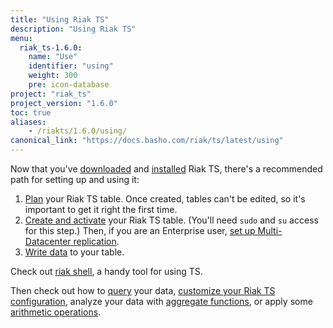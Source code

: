 ```yaml
---
title: "Using Riak TS"
description: "Using Riak TS"
menu:
  riak_ts-1.6.0:
    name: "Use"
    identifier: "using"
    weight: 300
    pre: icon-database
project: "riak_ts"
project_version: "1.6.0"
toc: true
aliases:
    - /riakts/1.6.0/using/
canonical_link: "https://docs.basho.com/riak/ts/latest/using"
---
```



[activating]: /riak/ts/1.6.0/table-management/creating-activating/
[aggregate]: querying/select/aggregate-functions/
[arithmetic]: querying/select/arithmetic-operations/
[configuring]: /riak/ts/1.6.0/configuring/
[download]: /riak/ts/1.6.0/downloads/
[installing]: ../setup/installing/
[mdc]: /riak/ts/1.6.0/configuring/mdc/
[planning]: planning/
[querying]: querying/
[riakshell]: riakshell/
[writing]: writingdata/


Now that you've [downloaded][download] and [installed][installing] Riak TS, there's a recommended path for setting up and using it:

1. [Plan][planning] your Riak TS table. Once created, tables can't be edited, so it's important to get it right the first time.
2. [Create and activate][activating] your Riak TS table. (You'll need `sudo` and `su` access for this step.) Then, if you are an Enterprise user, [set up Multi-Datacenter replication][mdc].
3. [Write data][writing] to your table.

Check out [riak shell][riakshell], a handy tool for using TS.

Then check out how to [query][querying] your data, [customize your Riak TS configuration][configuring], analyze your data with [aggregate functions][aggregate], or apply some [arithmetic operations][arithmetic].
